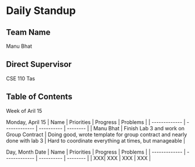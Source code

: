 # Daily Standup
## Team Name
Manu Bhat
## Direct Supervisor 
CSE 110 Tas
## Table of Contents
Week of Aril 15

Monday, April 15
| Name | Priorities | Progress | Problems |
| ------------- | ------------- | ---------- | -------- |
| Manu Bhat | Finish Lab 3 and work on Group Contract | Doing good, wrote template for group contract and nearly done with lab 3 | Hard to coordinate everything at times, but manageable |

Day, Month Date
| Name | Priorities | Progress | Problems |
| ------------- | ------------- | ---------- | -------- |
| XXX| XXX | XXX | XXX |
